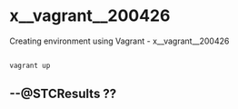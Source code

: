# x__vagrant__200426
Creating environment using Vagrant -  x__vagrant__200426

```bash

vagrant up

```

## --@STCResults ??